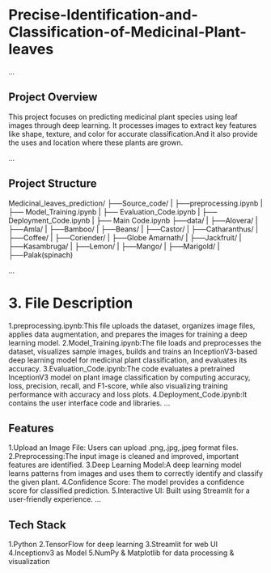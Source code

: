 # Precise-Identification-and-Classification-of-Medicinal-Plant-leaves
...
## Project Overview

This project focuses on predicting medicinal plant species using leaf images through deep learning. It processes images to extract key features like shape, texture, and color for accurate classification.And it also provide the uses and location where these plants are grown.


...
## Project Structure

Medicinal_leaves_prediction/
├──Source_code/
|   ├──preprocessing.ipynb 
|   ├── Model_Training.ipynb
|   ├── Evaluation_Code.ipynb
|   ├── Deployment_Code.ipynb
|   ├── Main Code.ipynb
├──data/
|   ├──Alovera/
|   ├──Amla/
|   ├──Bamboo/
|   ├──Beans/
|   ├──Castor/
|   ├──Catharanthus/
|   ├──Coffee/
|   ├──Coriender/
|   ├──Globe Amarnath/
|   ├──Jackfruit/
|   ├──Kasambruga/
|   ├──Lemon/
|   ├──Mango/
|   ├──Marigold/
|   ├──Palak(spinach)

...     



# 3. File Description
1.preprocessing.ipynb:This file uploads the dataset, organizes image files, applies data augmentation, and prepares the images for training a deep learning model.
2.Model_Training.ipynb:The file loads and preprocesses the dataset, visualizes sample images, builds and trains an InceptionV3-based deep learning model for medicinal plant classification, and evaluates its accuracy.
3.Evaluation_Code.ipynb:The code evaluates a pretrained InceptionV3 model on plant image classification by computing accuracy, loss, precision, recall, and F1-score, while also visualizing training performance with accuracy and loss plots.
4.Deployment_Code.ipynb:It contains the user interface code and libraries.
...
## Features
1.Upload an Image File: Users can upload .png,.jpg,.jpeg format files.
2.Preprocessing:The input image is cleaned and improved, important features are identified.
3.Deep Learning Model:A deep learning model learns patterns from images and uses them to correctly identify and classify the given plant.
4.Confidence Score: The model provides a confidence score for classified  prediction.
5.Interactive UI: Built using Streamlit for a user-friendly experience.
...
## Tech Stack
1.Python 
2.TensorFlow for deep learning
3.Streamlit for web UI
4.Inceptionv3 as Model
5.NumPy & Matplotlib for data processing & visualization


